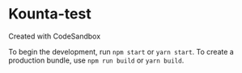 # Kounta-test
Created with CodeSandbox

To begin the development, run `npm start` or `yarn start`.
To create a production bundle, use `npm run build` or `yarn build`.
